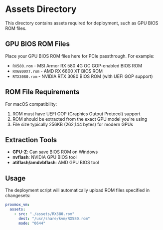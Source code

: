 # Assets Directory

This directory contains assets required for deployment, such as GPU BIOS ROM files.

## GPU BIOS ROM Files

Place your GPU BIOS ROM files here for PCIe passthrough. For example:

- `RX580.rom` - MSI Armor RX 580 4G OC GOP-enabled BIOS ROM
- `RX6800XT.rom` - AMD RX 6800 XT BIOS ROM
- `RTX3080.rom` - NVIDIA RTX 3080 BIOS ROM (with UEFI GOP support)

## ROM File Requirements

For macOS compatibility:
1. ROM must have UEFI GOP (Graphics Output Protocol) support
2. ROM should be extracted from the exact GPU model you're using
3. File size typically 256KB (262,144 bytes) for modern GPUs

## Extraction Tools

- **GPU-Z**: Can save BIOS ROM on Windows
- **nvflash**: NVIDIA GPU BIOS tool
- **atiflash/amdvbflash**: AMD GPU BIOS tool

## Usage

The deployment script will automatically upload ROM files specified in changesets:

```yaml
proxmox_vm:
  assets:
    - src: "./assets/RX580.rom"
      dest: "/usr/share/kvm/RX580.rom"
      mode: "0644"
```
